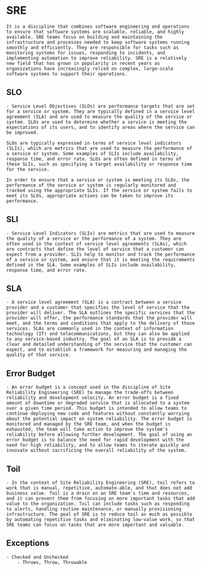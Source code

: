 # SRE
    It is a discipline that combines software engineering and operations to ensure that software systems are scalable, reliable, and highly available. SRE teams focus on building and maintaining the infrastructure and processes needed to keep software systems running smoothly and efficiently. They are responsible for tasks such as monitoring systems for issues, responding to incidents, and implementing automation to improve reliability. SRE is a relatively new field that has grown in popularity in recent years as organizations have increasingly relied on complex, large-scale software systems to support their operations.

## SLO
    - Service Level Objectives (SLOs) are performance targets that are set for a service or system. They are typically defined in a service level agreement (SLA) and are used to measure the quality of the service or system. SLOs are used to determine whether a service is meeting the expectations of its users, and to identify areas where the service can be improved.

    SLOs are typically expressed in terms of service level indicators (SLIs), which are metrics that are used to measure the performance of a service or system. Some examples of SLIs include availability, response time, and error rate. SLOs are often defined in terms of these SLIs, such as specifying a target availability or response time for the service.

    In order to ensure that a service or system is meeting its SLOs, the performance of the service or system is regularly monitored and tracked using the appropriate SLIs. If the service or system fails to meet its SLOs, appropriate actions can be taken to improve its performance.

## SLI
    - Service Level Indicators (SLIs) are metrics that are used to measure the quality of a service or the performance of a system. They are often used in the context of service level agreements (SLAs), which are contracts that define the level of service that a customer can expect from a provider. SLIs help to monitor and track the performance of a service or system, and ensure that it is meeting the requirements defined in the SLA. Some examples of SLIs include availability, response time, and error rate.

## SLA
    - A service level agreement (SLA) is a contract between a service provider and a customer that specifies the level of service that the provider will deliver. The SLA outlines the specific services that the provider will offer, the performance standards that the provider will meet, and the terms and conditions that apply to the delivery of those services. SLAs are commonly used in the context of information technology (IT) and telecommunications, but they can also be applied to any service-based industry. The goal of an SLA is to provide a clear and detailed understanding of the service that the customer can expect, and to establish a framework for measuring and managing the quality of that service.

## Error Budget
    - An error budget is a concept used in the discipline of Site Reliability Engineering (SRE) to manage the trade-offs between reliability and development velocity. An error budget is a fixed amount of downtime or degraded service that is allocated to a system over a given time period. This budget is intended to allow teams to continue deploying new code and features without constantly worrying about the potential impact on system reliability. The error budget is monitored and managed by the SRE team, and when the budget is exhausted, the team will take action to improve the system's reliability before allowing further development. The goal of using an error budget is to balance the need for rapid development with the need for high reliability, and to allow teams to iterate quickly and innovate without sacrificing the overall reliability of the system.

## Toil
    - In the context of Site Reliability Engineering (SRE), toil refers to work that is manual, repetitive, automate-able, and that does not add business value. Toil is a drain on an SRE team's time and resources, and it can prevent them from focusing on more important tasks that add value to the organization. Toil can include tasks such as responding to alerts, handling routine maintenance, or manually provisioning infrastructure. The goal of SRE is to reduce toil as much as possible by automating repetitive tasks and eliminating low-value work, so that SRE teams can focus on tasks that are more important and valuable.

## Exceptions
    - Checked and Unchecked
        - Throws, Throw, Throwable
